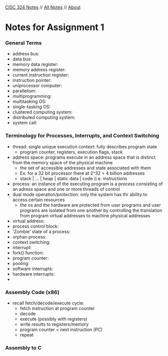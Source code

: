 <style> h1 a {display:none;} .container-lg {min-width:200px; max-width:880px; padding:45px}
</style>

[CISC 324 Notes](cisc-342.md) // [All Notes](http://karishmadaga.com/course-notes) // [About](http://karishmadaga.com)


# Notes for Assignment 1 

### General Terms

- address bus:
- data bus:
- memory data register: 
- memory address register:
- current instruction register:
- instruction pointer:
- uniprocessor computer:
- parallelism:
- multiprogramming: 
- multitasking OS: 
- single-tasking OS:
- clustered computing system:
- distributed computing system:
- system call:

### Terminology for Processes, Interrupts, and Context Switching
- thread: single unique execution context: fully describes program state
	- program counter, registers, execution flags, stack
- address space: programs execute in an address space that is distinct from the memory space of the physical machine
	- the set of accessible addresses and state associated with them
	- Ex: for a 32 bit processor there at 2^32 = 4 billion addresses
	- stack | ... | heap | static data | code (i.e. instructions
- process: an instance of the executing program is a *process* consisting of an adress space and one or more threads of control
- dual mode operation/protection: only the system has thr ability to access certain resources 
	- the os and the hardware are protected from user programs and user programs are isolated from one another by controlling the translation from program virtual addresses to machine physical addresses
- virtual address:
- process control block:
- 'Zombie' state of a process:
- orphan process:
- context switching:
- interrupt:
- fork() function: 
- program counter:
- pooling:
- software interrupts:
- hardware interrupts:
-  

### Assembly Code (x86)
- recall fetch/decode/execute cycle:
	- fetch instruction at program counter
	- decode
	- execute (possibly with registers)
	- write results to registers/memory 
	- program counter = next instruction (PC)
	- repeat


### Assembly to C
